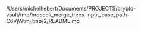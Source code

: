 /Users/michelhebert/Documents/PROJECTS/crypto-vault/tmp/broccoli_merge_trees-input_base_path-C6VjWtmj.tmp/2/README.md